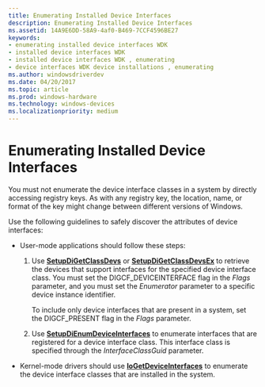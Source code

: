 ```yaml
---
title: Enumerating Installed Device Interfaces
description: Enumerating Installed Device Interfaces
ms.assetid: 14A9E6DD-58A9-4af0-B469-7CCF4596BE27
keywords:
- enumerating installed device interfaces WDK
- installed device interfaces WDK
- installed device interfaces WDK , enumerating
- device interfaces WDK device installations , enumerating
ms.author: windowsdriverdev
ms.date: 04/20/2017
ms.topic: article
ms.prod: windows-hardware
ms.technology: windows-devices
ms.localizationpriority: medium
---
```


# Enumerating Installed Device Interfaces


You must not enumerate the device interface classes in a system by directly accessing registry keys. As with any registry key, the location, name, or format of the key might change between different versions of Windows.

Use the following guidelines to safely discover the attributes of device interfaces:

-   User-mode applications should follow these steps:

    1.  Use [**SetupDiGetClassDevs**](https://msdn.microsoft.com/library/windows/hardware/ff551069) or [**SetupDiGetClassDevsEx**](https://msdn.microsoft.com/library/windows/hardware/ff551072) to retrieve the devices that support interfaces for the specified device interface class. You must set the DIGCF_DEVICEINTERFACE flag in the *Flags* parameter, and you must set the *Enumerator* parameter to a specific device instance identifier.

        To include only device interfaces that are present in a system, set the DIGCF_PRESENT flag in the *Flags* parameter.

    2.  Use [**SetupDiEnumDeviceInterfaces**](https://msdn.microsoft.com/library/windows/hardware/ff551015) to enumerate interfaces that are registered for a device interface class. This interface class is specified through the *InterfaceClassGuid* parameter.

-   Kernel-mode drivers should use [**IoGetDeviceInterfaces**](https://msdn.microsoft.com/library/windows/hardware/ff549186) to enumerate the device interface classes that are installed in the system.

 

 





